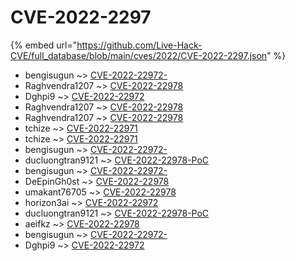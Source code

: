 # CVE-2022-2297
{% embed url="https://github.com/Live-Hack-CVE/full_database/blob/main/cves/2022/CVE-2022-2297.json" %}

* bengisugun ~> [CVE-2022-22972-](https://www.alice-snow.ru/2022/database/cve-2022-2297/cve-2022-22972--bengisugun)
* Raghvendra1207 ~> [CVE-2022-22978](https://www.alice-snow.ru/2022/database/cve-2022-2297/cve-2022-22978-raghvendra1207)
* Dghpi9 ~> [CVE-2022-22972](https://www.alice-snow.ru/2022/database/cve-2022-2297/cve-2022-22972-dghpi9)
* Raghvendra1207 ~> [CVE-2022-22978](https://www.alice-snow.ru/2022/database/cve-2022-2297/cve-2022-22978-raghvendra1207)
* Raghvendra1207 ~> [CVE-2022-22978](https://www.alice-snow.ru/2022/database/cve-2022-2297/cve-2022-22978-raghvendra1207)
* tchize ~> [CVE-2022-22971](https://www.alice-snow.ru/2022/database/cve-2022-2297/cve-2022-22971-tchize)
* tchize ~> [CVE-2022-22971](https://www.alice-snow.ru/2022/database/cve-2022-2297/cve-2022-22971-tchize)
* bengisugun ~> [CVE-2022-22972-](https://www.alice-snow.ru/2022/database/cve-2022-2297/cve-2022-22972--bengisugun)
* ducluongtran9121 ~> [CVE-2022-22978-PoC](https://www.alice-snow.ru/2022/database/cve-2022-2297/cve-2022-22978-poc-ducluongtran9121)
* bengisugun ~> [CVE-2022-22972-](https://www.alice-snow.ru/2022/database/cve-2022-2297/cve-2022-22972--bengisugun)
* DeEpinGh0st ~> [CVE-2022-22978](https://www.alice-snow.ru/2022/database/cve-2022-2297/cve-2022-22978-deepingh0st)
* umakant76705 ~> [CVE-2022-22978](https://www.alice-snow.ru/2022/database/cve-2022-2297/cve-2022-22978-umakant76705)
* horizon3ai ~> [CVE-2022-22972](https://www.alice-snow.ru/2022/database/cve-2022-2297/cve-2022-22972-horizon3ai)
* ducluongtran9121 ~> [CVE-2022-22978-PoC](https://www.alice-snow.ru/2022/database/cve-2022-2297/cve-2022-22978-poc-ducluongtran9121)
* aeifkz ~> [CVE-2022-22978](https://www.alice-snow.ru/2022/database/cve-2022-2297/cve-2022-22978-aeifkz)
* bengisugun ~> [CVE-2022-22972-](https://www.alice-snow.ru/2022/database/cve-2022-2297/cve-2022-22972--bengisugun)
* Dghpi9 ~> [CVE-2022-22972](https://www.alice-snow.ru/2022/database/cve-2022-2297/cve-2022-22972-dghpi9)